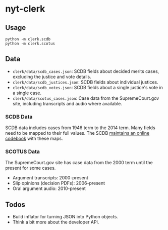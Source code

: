 # nyt-clerk

## Usage
```
python -m clerk.scdb
python -m clerk.scotus
```

## Data
* `clerk/data/scdb_cases.json`: SCDB fields about decided merits cases, excluding the justice and vote details.
* `clerk/data/scdb_justices.json`: SCDB fields about individual justices.
* `clerk/data/scdb_votes.json`: SCDB fields about a single justice's vote in a single case.
* `clerk/data/scotus_cases.json`: Case data from the SupremeCourt.gov site, including transcripts and audio where available.

### SCDB Data
SCDB data includes cases from 1946 term to the 2014 term. Many fields need to be mapped to their full values. The SCDB [maintains an online codebook](http://scdb.wustl.edu/documentation.php) with these maps.

### SCOTUS Data
The SupremeCourt.gov site has case data from the 2000 term until the present for some cases.
* Argument transcripts: 2000-present
* Slip opinions (decision PDFs): 2006-present
* Oral argument audio: 2010-present

## Todos
* Build inflator for turning JSON into Python objects.
* Think a bit more about the developer API.